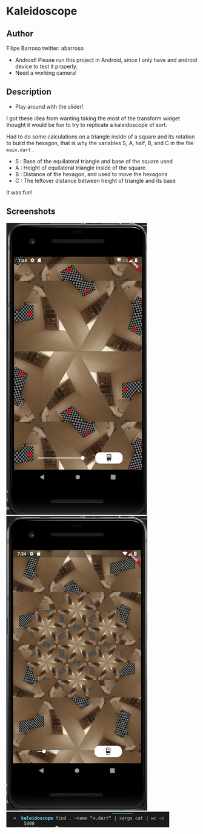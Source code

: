 # Kaleidoscope

## Author

Filipe Barroso
twitter: abarroso

- Android! Please run this project in Android, since I only have and android device to test it properly.
- Need a working camera!

## Description

- Play around with the slider!

I got these idea from wanting taking the most of the transform widget thought it would be fun to try to replicate a kaleidoscope of sort.

Had to do some calculations on a triangle inside of a square and its rotation to build the hexagon, that is why the variables S, A, half, B, and C in the file `main.dart` .

- S : Base of the equilateral triangle and base of the square used
- A : Height of equilateral triangle inside of the square
- B : Distance of the hexagon, and used to move the hexagons
- C : The leftover distance between height of triangle and its base

It was fun!

## Screenshots

![Screen zoomed in](./screenshots/screen1.png "Screen zoomed in")
![Screen zoomed out](./screenshots/screen2.png "Screen zoomed out")
![5000!](./screenshots/5000.png "5000!")
